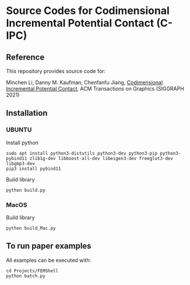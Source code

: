 # Source Codes for Codimensional Incremental Potential Contact (C-IPC)

## Reference

This repository provides source code for:

Minchen Li, Danny M. Kaufman, Chenfanfu Jiang, [Codimensional Incremental Potential Contact](https://ipc-sim.github.io/C-IPC/), ACM Transactions on Graphics (SIGGRAPH  2021)

## Installation

### UBUNTU
Install python
```
sudo apt install python3-distutils python3-dev python3-pip python3-pybind11 zlib1g-dev libboost-all-dev libeigen3-dev freeglut3-dev libgmp3-dev
pip3 install pybind11
```
Build library
```
python build.py
```

### MacOS
Build library
```
python build_Mac.py
```

## To run paper examples

All examples can be executed with:
```
cd Projects/FEMShell
python batch.py
```
